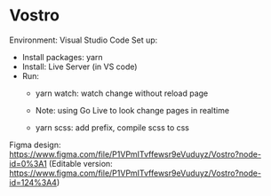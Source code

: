 # Vostro

Environment: Visual Studio Code
Set up:
- Install packages: yarn
- Install: Live Server (in VS code)
- Run:
    + yarn watch: watch change without reload page
    + Note: using Go Live to look change pages in realtime

    + yarn scss: add prefix, compile scss to css

Figma design: https://www.figma.com/file/P1VPmITvffewsr9eVuduyz/Vostro?node-id=0%3A1
(Editable version: https://www.figma.com/file/P1VPmITvffewsr9eVuduyz/Vostro?node-id=124%3A4)

